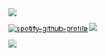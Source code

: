 <img src="https://autism.crd.co/assets/images/gallery01/61387993.png?v=d6547f5c">



[![spotify-github-profile](https://spotify-github-profile.kittinanx.com/api/view?uid=31blrcsa5a2jfah66gxcy2gdm6he&cover_image=true&theme=default&show_offline=true&background_color=121212&interchange=true)](https://spotify-github-profile.kittinanx.com/api/view?uid=31blrcsa5a2jfah66gxcy2gdm6he&redirect=true) <img src="https://file.garden/Zvc9-_BkGl48gASt/Screenshot_2025-01-02_12.12.16_AM-removebg-preview.png">


<img src="https://autism.crd.co/assets/images/gallery01/61387993.png?v=d6547f5c">
